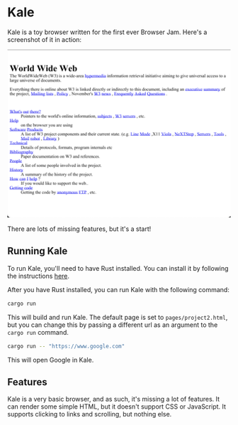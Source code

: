 
# Kale

Kale is a toy browser written for the first ever Browser Jam. Here's a screenshot of it in action: 

![Kale Render](image.png)

There are lots of missing features, but it's a start!

## Running Kale

To run Kale, you'll need to have Rust installed. You can install it by following the instructions [here](https://www.rust-lang.org/tools/install).

After you have Rust installed, you can run Kale with the following command:

```bash
cargo run
```

This will build and run Kale. The default page is set to `pages/project2.html`, but you can change this by passing a different url as an argument to the `cargo run` command.

```bash
cargo run -- "https://www.google.com"
```

This will open Google in Kale.

## Features

Kale is a very basic browser, and as such, it's missing a lot of features. It can render some simple HTML, but it doesn't support CSS or JavaScript. It supports clicking to links and scrolling, but nothing else.

